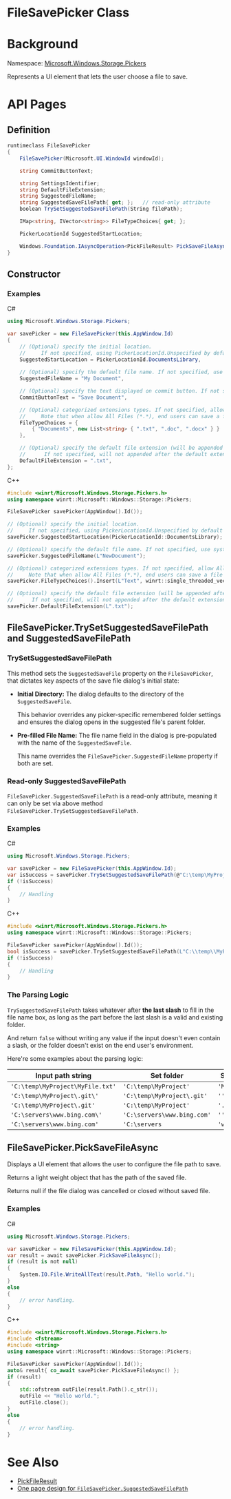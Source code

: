 FileSavePicker Class
===

# Background

Namespace: [Microsoft.Windows.Storage.Pickers](./Microsoft.Windows.Storage.Pickers.md)

Represents a UI element that lets the user choose a file to save.

# API Pages

## Definition

```C#
runtimeclass FileSavePicker
{
    FileSavePicker(Microsoft.UI.WindowId windowId);

    string CommitButtonText;

    string SettingsIdentifier;
    string DefaultFileExtension;
    string SuggestedFileName;
    string SuggestedSaveFilePath{ get; };   // read-only attribute
    boolean TrySetSuggestedSaveFilePath(String filePath);

    IMap<string, IVector<string>> FileTypeChoices{ get; };

    PickerLocationId SuggestedStartLocation;

    Windows.Foundation.IAsyncOperation<PickFileResult> PickSaveFileAsync();
}
```

## Constructor

### Examples
C#

```C#
using Microsoft.Windows.Storage.Pickers;

var savePicker = new FileSavePicker(this.AppWindow.Id)
{
    // (Optional) specify the initial location.
    //     If not specified, using PickerLocationId.Unspecified by default.
    SuggestedStartLocation = PickerLocationId.DocumentsLibrary,
    
    // (Optional) specify the default file name. If not specified, use system default.
    SuggestedFileName = "My Document",

    // (Optional) specify the text displayed on commit button. If not specified, use system default.
    CommitButtonText = "Save Document",

    // (Optional) categorized extensions types. If not specified, allow All Files (*.*)
    //     Note that when allow All Files (*.*), end users can save a file without extension.
    FileTypeChoices = {
        { "Documents", new List<string> { ".txt", ".doc", ".docx" } }
    },

    // (Optional) specify the default file extension (will be appended after the default file name).
    //      If not specified, will not appended after the default extension.
    DefaultFileExtension = ".txt",
};
```

C++

```C++
#include <winrt/Microsoft.Windows.Storage.Pickers.h>
using namespace winrt::Microsoft::Windows::Storage::Pickers;

FileSavePicker savePicker(AppWindow().Id());

// (Optional) specify the initial location.
//     If not specified, using PickerLocationId.Unspecified by default
savePicker.SuggestedStartLocation(PickerLocationId::DocumentsLibrary);

// (Optional) specify the default file name. If not specified, use system default.
savePicker.SuggestedFileName(L"NewDocument");

// (Optional) categorized extensions types. If not specified, allow All Files (*.*)
//     Note that when allow All Files (*.*), end users can save a file without extension.
savePicker.FileTypeChoices().Insert(L"Text", winrt::single_threaded_vector<winrt::hstring>({ L".txt" }));

// (Optional) specify the default file extension (will be appended after the default file name).
//      If not specified, will not appended after the default extension.
savePicker.DefaultFileExtension(L".txt");
```

## FileSavePicker.TrySetSuggestedSaveFilePath and SuggestedSaveFilePath

### TrySetSuggestedSaveFilePath

This method sets the `SuggestedSaveFile` property on the `FileSavePicker`, that dictates key aspects 
of the save file dialog's initial state:

*   **Initial Directory:** The dialog defaults to the directory of the `SuggestedSaveFile`. 

    This behavior overrides any picker-specific remembered folder settings and ensures the dialog 
    opens in the suggested file's parent folder.

*   **Pre-filled File Name:** The file name field in the dialog is pre-populated with the name of 
the `SuggestedSaveFile`. 

    This name overrides the `FileSavePicker.SuggestedFileName` property if both are set.

### Read-only SuggestedSaveFilePath

`FileSavePicker.SuggestedSaveFilePath` is a read-only attribute, meaning it can only be set via above 
method `FileSavePicker.TrySetSuggestedSaveFilePath`.

### Examples
C#
```C#
using Microsoft.Windows.Storage.Pickers;

var savePicker = new FileSavePicker(this.AppWindow.Id);
var isSuccess = savePicker.TrySetSuggestedSaveFilePath(@"C:\temp\MyProject\MyFile.txt");
if (!isSuccess)
{
    // Handling
}
```

C++
```C++
#include <winrt/Microsoft.Windows.Storage.Pickers.h>
using namespace winrt::Microsoft::Windows::Storage::Pickers;

FileSavePicker savePicker(AppWindow().Id());
bool isSuccess = savePicker.TrySetSuggestedSaveFilePath(L"C:\\temp\\MyProject\\MyFile.txt");
if (!isSuccess)
{
    // Handling
}
```

### The Parsing Logic

`TrySuggestedSaveFilePath` takes whatever after **the last slash** to fill in the file name box,
as long as the part before the last slash is a valid and existing folder. 

And return `false` without writing any value if the input doesn't even contain a slash, 
or the folder doesn't exist on the end user's environment.

Here're some examples about the parsing logic:

|Input path string | Set folder | Set file name |
|------------------|------------|---------------|
|`'C:\temp\MyProject\MyFile.txt'`|`'C:\temp\MyProject'`| `'MyFile.txt'`|
|`'C:\temp\MyProject\.git\'`|`'C:\temp\MyProject\.git'`| `''`|
|`'C:\temp\MyProject\.git'`|`'C:\temp\MyProject'`| `'.git'`|
|`'C:\servers\www.bing.com\'`|`'C:\servers\www.bing.com'`| `''`|
|`'C:\servers\www.bing.com'`|`'C:\servers`| `'www.bing.com'`|

## FileSavePicker.PickSaveFileAsync

Displays a UI element that allows the user to configure the file path to save.

Returns a light weight object that has the path of the saved file.

Returns null if the file dialog was cancelled or closed without saved file.

### Examples

C#

```C#
using Microsoft.Windows.Storage.Pickers;

var savePicker = new FileSavePicker(this.AppWindow.Id);
var result = await savePicker.PickSaveFileAsync();
if (result is not null)
{
    System.IO.File.WriteAllText(result.Path, "Hello world.");
}
else
{
    // error handling.
}
```

C++

```C++
#include <winrt/Microsoft.Windows.Storage.Pickers.h>
#include <fstream>
#include <string>
using namespace winrt::Microsoft::Windows::Storage::Pickers;

FileSavePicker savePicker(AppWindow().Id());
auto& result{ co_await savePicker.PickSaveFileAsync() };
if (result)
{
    std::ofstream outFile(result.Path().c_str());
    outFile << "Hello world.";
    outFile.close();
}
else
{
    // error handling.
}
```

# See Also

* [PickFileResult](./PickFileResult.md)
* [One page design for `FileSavePicker.SuggestedSaveFilePath`](./FileSavePicker.SuggestedSaveFilePath.md)